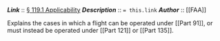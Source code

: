 ***Link***      :: [§ 119.1 Applicability](https://www.ecfr.gov/current/title-14/section-119.1)
***Description***      :: `= this.link`
***Author*** :: [[FAA]]

Explains the cases in which a flight can be operated under [[Part 91]], or must instead be operated under [[Part 121]] or [[Part 135]].